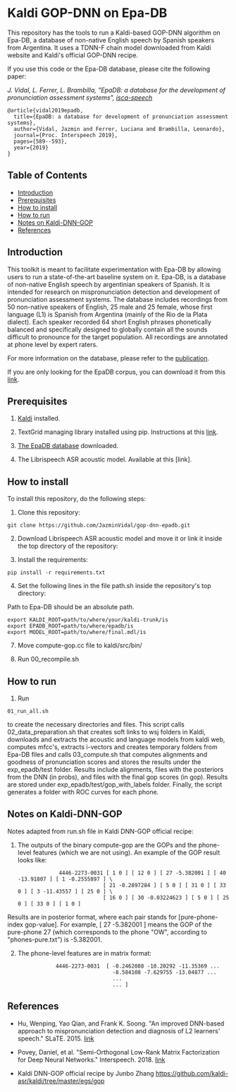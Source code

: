 # Kaldi GOP-DNN on Epa-DB

This repository has the tools to run a Kaldi-based GOP-DNN algorithm on Epa-DB, a database of non-native English speech by Spanish speakers from Argentina. It uses a TDNN-F chain model downloaded from Kaldi website and Kaldi's official GOP-DNN recipe.

If you use this code or the Epa-DB database, please cite the following paper:

*J. Vidal, L. Ferrer, L. Brambilla, "EpaDB: a database for the development of pronunciation assessment systems", [isca-speech](https://www.isca-speech.org/archive/Interspeech_2019/abstracts/1839.html)*

```
@article{vidal2019epadb,
  title={EpaDB: a database for development of pronunciation assessment systems},
  author={Vidal, Jazmin and Ferrer, Luciana and Brambilla, Leonardo},
  journal={Proc. Interspeech 2019},
  pages={589--593},
  year={2019}
}
```


## Table of Contents
* [Introduction](#introduction)
* [Prerequisites](#prerequisites)
* [How to install](#how-to-install)
* [How to run](#how-to-run)
* [Notes on Kaldi-DNN-GOP](#Notes-on-Kaldi-DNN-GOP)
* [References](#references)


## Introduction

This toolkit is meant to facilitate experimentation with Epa-DB by allowing users to run a state-of-the-art baseline system on it.
Epa-DB, is a database of non-native English speech by argentinian speakers of Spanish. It is intended for research on mispronunciation detection
and development of pronunciation assessment systems.
The database includes recordings from 50 non-native speakers of English, 25 male and 25 female, whose first language (L1) is Spanish from Argentina (mainly of the Rio de la Plata dialect).
Each speaker recorded 64 short English phrases phonetically balanced and specifically designed to globally contain all the sounds difficult to pronounce for the target population.
All recordings are annotated at phone level by expert raters.

For more information on the database, please refer to the [publication](https://www.isca-speech.org/archive/Interspeech_2019/abstracts/1839.html). 

If you are only looking for the EpaDB corpus, you can download it from this [link]().

## Prerequisites

1. [Kaldi](http://kaldi-asr.org/) installed.

2. TextGrid managing library installed using pip. Instructions at this [link](https://pypi.org/project/praat-textgrids/).

3. [The EpaDB database]() downloaded.

4. The Librispeech ASR acoustic model. Available at this [link].

## How to install

To install this repository, do the following steps:

1. Clone this repository:
```
git clone https://github.com/JazminVidal/gop-dnn-epadb.git
```

2. Download Librispeech ASR acoustic model and move it or link it inside the top directory of the repository:


3. Install the requirements:

```
pip install -r requirements.txt
```

4. Set the following lines in the file path.sh inside the repository's top directory:

Path to Epa-DB should be an absolute path.

```
export KALDI_ROOT=path/to/where/your/kaldi-trunk/is
export EPADB_ROOT=path/to/where/epadb/is
export MODEL_ROOT=path/to/where/final.mdl/is
```

7. Move compute-gop.cc file to kaldi/src/bin/


8. Run 00_recompile.sh


## How to run


1. Run 

```
01_run_all.sh 
```

to create the necessary directories and files. This script calls 02_data_preparation.sh that creates soft links to wsj folders in Kaldi, downloads and extracts the acoustic and language models from kaldi web, computes mfcc's, extracts i-vectors and creates temporary folders from Epa-DB files and calls 03_compute.sh that 
computes alignments and goodness of pronunciation scores and stores the results under the exp_epadb/test folder. Results include alignments, files with the posteriors from the DNN (in probs), and files with the final gop scores (in gop). Results are stored under exp_epadb/test/gop_with_labels folder. Finally, the script generates a folder with ROC curves for each phone.



## Notes on Kaldi-DNN-GOP

Notes adapted from run.sh file in Kaldi DNN-GOP official recipe:

1. The outputs of the binary compute-gop are the GOPs and the phone-level features (which we are not using). An example of the GOP result looks like:

                    4446-2273-0031 [ 1 0 ] [ 12 0 ] [ 27 -5.382001 ] [ 40 -13.91807 ] [ 1 -0.2555897 ] \
                                  [ 21 -0.2897284 ] [ 5 0 ] [ 31 0 ] [ 33 0 ] [ 3 -11.43557 ] [ 25 0 ] \
                                  [ 16 0 ] [ 30 -0.03224623 ] [ 5 0 ] [ 25 0 ] [ 33 0 ] [ 1 0 ]

Results are in posterior format, where each pair stands for [pure-phone-index gop-value]. For example, [ 27 -5.382001 ] means the GOP of the pure-phone 27 (which corresponds to the phone "OW", according to "phones-pure.txt") is -5.382001.

2. The phone-level features are in matrix format:

                   4446-2273-0031  [ -0.2462088 -10.20292 -11.35369 ...
                                     -8.584108 -7.629755 -13.04877 ...
                                     ...
                                     ... ]


## References

* Hu, Wenping, Yao Qian, and Frank K. Soong. "An improved DNN-based approach to mispronunciation detection and diagnosis of L2 learners' speech." SLaTE. 2015. [link](https://www.slate2015.org/files/submissions/Hu15-AID.pdf)

* Povey, Daniel, et al. "Semi-Orthogonal Low-Rank Matrix Factorization for Deep Neural Networks." Interspeech. 2018. [link](https://www.danielpovey.com/files/2018_interspeech_tdnnf.pdf)

* Kaldi DNN-GOP official recipe by Junbo Zhang https://github.com/kaldi-asr/kaldi/tree/master/egs/gop
